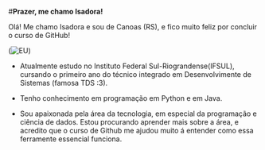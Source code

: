 #**Prazer, me chamo Isadora!**

Olá!
Me chamo Isadora e sou de Canoas (RS), e fico muito feliz por concluir o curso de GitHub!

(![EU](https://cdn.picrew.me/shareImg/org/202411/644129_NJ59wg41.png))



* Atualmente estudo no Instituto Federal Sul-Riograndense(IFSUL), cursando o primeiro ano do técnico integrado em Desenvolvimente de Sistemas (famosa TDS :3). 

* Tenho conhecimento em programação em Python e em Java.

* Sou apaixonada pela área da tecnologia, em especial da programação e ciência de dados. Estou procurando aprender mais sobre a área, e acredito que o curso de Github me ajudou muito á entender como essa ferramente essencial funciona. 


